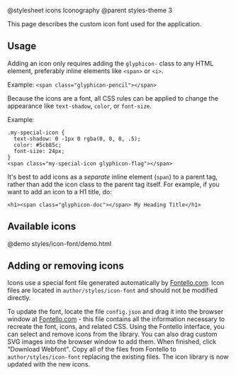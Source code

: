 @stylesheet icons Iconography
@parent styles-theme 3

This page describes the custom icon font used for the application.

## Usage
Adding an icon only requires adding the `glyphicon-` class to any HTML element, preferably inline elements like `<span>` or `<i>`.

Example: `<span class="glyphicon-pencil"></span>`

Because the icons are a font, all CSS rules can be applied to change the appearance like `text-shadow`, `color`, or `font-size`.

Example:
````
.my-special-icon {
  text-shadow: 0 -1px 0 rgba(0, 0, 0, .5);
  color: #5cb85c;
  font-size: 24px;
}
<span class="my-special-icon glyphicon-flag"></span>
````

It's best to add icons as a *separate* inline element (`span`) to a parent tag, rather than add the icon class to the parent tag itself. For example, if you want to add an icon to a H1 title, do: 
````
<h1><span class="glyphicon-doc"></span> My Heading Title</h1>
````

## Available icons
@demo styles/icon-font/demo.html

## Adding or removing icons
Icons use a special font file generated automatically by <a href="http://fontello.com/">Fontello.com</a>. Icon files are located in `author/styles/icon-font` and should not be modified directly.

To update the font, locate the file `config.json` and drag it into the browser window at <a href="http://fontello.com/">Fontello.com</a> - this file contains all the information necessary to recreate the font, icons, and related CSS. Using the Fontello interface, you can select and remove icons from the library. You can also drag custom SVG images into the browser window to add them. When finished, click "Download Webfont". Copy all of the files from Fontello to `author/styles/icon-font` replacing the existing files. The icon library is now updated with the new icons.
